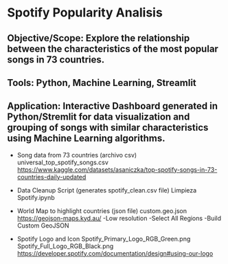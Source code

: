 # Spotify Popularity Analisis

## Objective/Scope: Explore the relationship between the characteristics of the most popular songs in 73 countries.

## Tools: Python, Machine Learning, Streamlit

## Application: Interactive Dashboard generated in Python/Stremlit for data visualization and grouping of songs with similar characteristics using Machine Learning algorithms.

- Song data from 73 countries (archivo csv)
universal_top_spotify_songs.csv
https://www.kaggle.com/datasets/asaniczka/top-spotify-songs-in-73-countries-daily-updated

- Data Cleanup Script (generates spotify_clean.csv file)
Limpieza Spotify.ipynb

- World Map to highlight countries (json file)
custom.geo.json
https://geojson-maps.kyd.au/
	-Low resolution
	-Select All Regions
	-Build Custom GeoJSON

- Spotify Logo and Icon
Spotify_Primary_Logo_RGB_Green.png
Spotify_Full_Logo_RGB_Black.png
https://developer.spotify.com/documentation/design#using-our-logo
